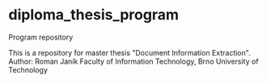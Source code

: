 # diploma_thesis_program
 Program repository

This is a repository for master thesis "Document Information Extraction".
Author: Roman Janík
Faculty of Information Technology, Brno University of Technology
